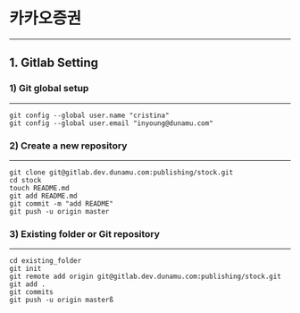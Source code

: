 # 카카오증권
-----------------------------------------------------------------------
## 1. Gitlab Setting

### 1) Git global setup
* * *
	git config --global user.name "cristina"
	git config --global user.email "inyoung@dunamu.com"

### 2) Create a new repository
* * *
	git clone git@gitlab.dev.dunamu.com:publishing/stock.git
	cd stock
	touch README.md
	git add README.md
	git commit -m "add README"
	git push -u origin master

### 3) Existing folder or Git repository
* * *
	cd existing_folder
	git init
	git remote add origin git@gitlab.dev.dunamu.com:publishing/stock.git
	git add .
	git commits
	git push -u origin masterß